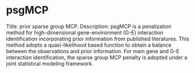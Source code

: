 # psgMCP
Title: prior sparse group MCP. Description: psgMCP is a penalization method for high-dimensional gene-environment (G-E) interaction identification incorporating prior information from published literatures. This method adopts a quasi-likelihood based function to obtain a  balance between the observations and prior information. For main gene and G-E interaction identification, the sparse group MCP penalty is adopted under a joint statistical modeling framework. 
